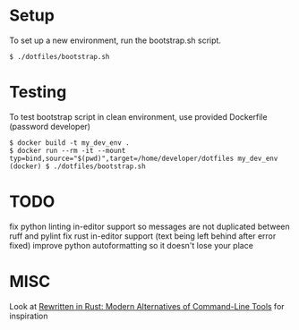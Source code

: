 # Setup
To set up a new environment, run the bootstrap.sh script.
```
$ ./dotfiles/bootstrap.sh
```

# Testing
To test bootstrap script in clean environment, use provided Dockerfile (password developer)
```
$ docker build -t my_dev_env .
$ docker run --rm -it --mount typ=bind,source="$(pwd)",target=/home/developer/dotfiles my_dev_env
(docker) $ ./dotfiles/bootstrap.sh
```

# TODO
fix python linting in-editor support so messages are not duplicated between ruff and pylint
fix rust in-editor support (text being left behind after error fixed)
improve python autoformatting so it doesn't lose your place


# MISC
Look at [Rewritten in Rust: Modern Alternatives of Command-Line Tools](https://zaiste.net/posts/shell-commands-rust/) for inspiration
